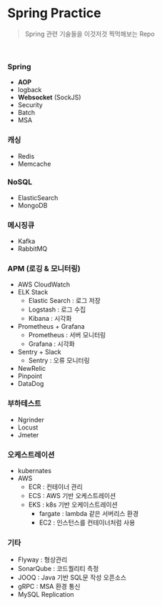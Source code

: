 # Spring Practice

> Spring 관련 기술들을 이것저것 찍먹해보는 Repo

<br>

### Spring

- **AOP**
- logback
- **Websocket** (SockJS)
- Security
- Batch
- MSA

### 캐싱

- Redis
- Memcache

### NoSQL

- ElasticSearch
- MongoDB

### 메시징큐

- Kafka
- RabbitMQ

### APM (로깅 & 모니터링)

- AWS CloudWatch
- ELK Stack
   - Elastic Search : 로그 저장
   - Logstash : 로그 수집
   - Kibana : 시각화
- Prometheus + Grafana
   - Prometheus : 서버 모니터링
   - Grafana : 시각화
- Sentry + Slack
   - Sentry : 오류 모니터링 
- NewRelic
- Pinpoint
- DataDog

### 부하테스트

- Ngrinder
- Locust
- Jmeter

### 오케스트레이션

- kubernates
- AWS
   - ECR : 컨테이너 관리
   - ECS : AWS 기반 오케스트레이션
   - EKS : k8s 기반 오케이스트레이션
      - fargate : lambda 같은 서버리스 환경
      - EC2 : 인스턴스를 컨테이너처럼 사용

### 기타

- Flyway : 형상관리
- SonarQube : 코드퀄리티 측정
- JOOQ : Java 기반 SQL문 작성 오픈소스
- gRPC : MSA 환경 통신
- MySQL Replication
